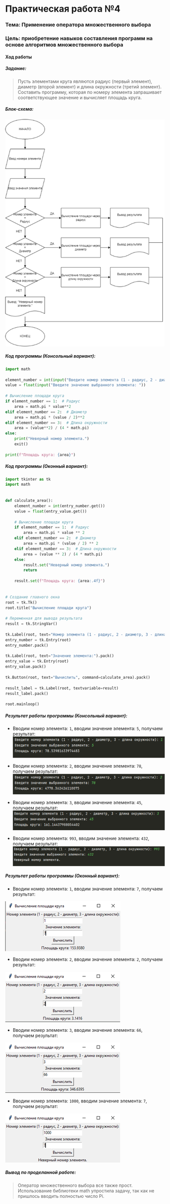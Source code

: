 # Практическая работа №4 #

### Тема: Применение оператора множественного выбора ###

### Цель: приобретение навыков составления программ на основе алгоритмов множественного выбора ###

#### Ход работы ####

##### Задание: #####
> Пусть элементами круга являются радиус (первый элемент), диаметр (второй элемент) и длина окружности (третий элемент). Составить программу, которая по номеру элемента запрашивает соответствующее значение и вычисляет площадь круга.

##### Блок-схема: #####
![block](block.png)

##### Код программы (Консольный вариант): #####
```python
import math

element_number = int(input("Введите номер элемента (1 - радиус, 2 - диаметр, 3 - длина окружности): "))
value = float(input("Введите значение выбранного элемента: "))

# Вычисление площади круга
if element_number == 1:  # Радиус
    area = math.pi * value**2
elif element_number == 2:  # Диаметр
    area = math.pi * (value / 2)**2
elif element_number == 3:  # Длина окружности
    area = (value**2) / (4 * math.pi)
else:
    print("Неверный номер элемента.")
    exit()

print(f"Площадь круга: {area}")
```

##### Код программы (Оконный вариант): #####
```python
import tkinter as tk
import math


def calculate_area():
    element_number = int(entry_number.get())
    value = float(entry_value.get())

    # Вычисление площади круга
    if element_number == 1:  # Радиус
        area = math.pi * value ** 2
    elif element_number == 2:  # Диаметр
        area = math.pi * (value / 2) ** 2
    elif element_number == 3:  # Длина окружности
        area = (value ** 2) / (4 * math.pi)
    else:
        result.set("Неверный номер элемента.")
        return

    result.set(f"Площадь круга: {area:.4f}")


# Создание главного окна
root = tk.Tk()
root.title("Вычисление площади круга")

# Переменная для вывода результата
result = tk.StringVar()

tk.Label(root, text="Номер элемента (1 - радиус, 2 - диаметр, 3 - длина окружности):").pack()
entry_number = tk.Entry(root)
entry_number.pack()

tk.Label(root, text="Значение элемента:").pack()
entry_value = tk.Entry(root)
entry_value.pack()

tk.Button(root, text="Вычислить", command=calculate_area).pack()

result_label = tk.Label(root, textvariable=result)
result_label.pack()

root.mainloop()
```

##### Результат работы программы (Консольный вариант): #####
* Вводим номер элемента: ```1```, вводим значение элемента: ```5```, получаем результат:
![img.png](img.png)

* Вводим номер элемента: ```2```, вводим значение элемента: ```78```, получаем результат:
![img_1.png](img_1.png)

* Вводим номер элемента: ```3```, вводим значение элемента: ```45```, получаем результат:
![img_2.png](img_2.png)

* Вводим номер элемента: ```993```, вводим значение элемента: ```432```, получаем результат:
![img_3.png](img_3.png)

##### Результат работы программы (Оконный вариант): #####
* Вводим номер элемента: ```1```, вводим значение элемента: ```7```, получаем результат:

![img_4.png](img_4.png)

* Вводим номер элемента: ```2```, вводим значение элемента: ```2```, получаем результат:

![img_5.png](img_5.png)

* Вводим номер элемента: ```3```, вводим значение элемента: ```66```, получаем результат:

![img_6.png](img_6.png)

* Вводим номер элемента: ```1000```, вводим значение элемента: ```7```, получаем результат:

![img_7.png](img_7.png)

##### Вывод по проделанной работе: #####
> Оператор множественного выбора все также прост. Использование библиотеки math упростила задачу, так как не пришлось вводить полностью число Pi.